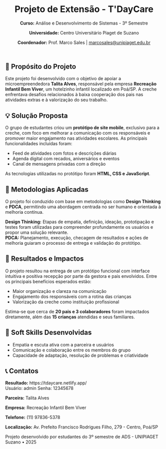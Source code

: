   <header>
    <h1>Projeto de Extensão - T'DayCare</h1>
    <p><strong>Curso:</strong> Análise e Desenvolvimento de Sistemas - 3º Semestre</p>
    <p><strong>Universidade:</strong> Centro Universitário Piaget de Suzano</p>
    <p><strong>Coordenador:</strong> Prof. Marco Sales | <a href="mailto:marcosales@unipiaget.edu.br">marcosales@unipiaget.edu.br</a></p>
  </header>

  <section>
    <h2>🎯 Propósito do Projeto</h2>
    <p>Este projeto foi desenvolvido com o objetivo de apoiar a microempreendedora <strong>Talita Alves</strong>, responsável pela empresa <strong>Recreação Infantil Bem Viver</strong>, um hotelzinho infantil localizado em Poá/SP. A creche enfrentava desafios relacionados à baixa cooperação dos pais nas atividades extras e à valorização do seu trabalho.</p>
  </section>

  <section>
    <h2>💡 Solução Proposta</h2>
    <p>O grupo de estudantes criou um <strong>protótipo de site mobile</strong>, exclusivo para a creche, com foco em melhorar a comunicação com os responsáveis e promover maior engajamento nas atividades escolares. As principais funcionalidades incluídas foram:</p>
    <ul>
      <li>Feed de atividades com fotos e descrições diárias</li>
      <li>Agenda digital com recados, aniversários e eventos</li>
      <li>Canal de mensagens privadas com a direção</li>
    </ul>
    <p>As tecnologias utilizadas no protótipo foram <strong>HTML, CSS e JavaScript</strong>.</p>
  </section>

  <section>
    <h2>🧩 Metodologias Aplicadas</h2>
    <p>O projeto foi conduzido com base em metodologias como <strong>Design Thinking</strong> e <strong>PDCA</strong>, permitindo uma abordagem centrada no ser humano e orientada à melhoria contínua.</p>
    <div class="highlight">
      <strong>Design Thinking:</strong> Etapas de empatia, definição, ideação, prototipação e testes foram utilizadas para compreender profundamente os usuários e propor uma solução relevante.
    </div>
    <div class="highlight">
      <strong>PDCA:</strong> Planejamento, execução, checagem de resultados e ações de melhoria guiaram o processo de entrega e validação do protótipo.
    </div>
  </section>

  <section>
    <h2>🔎 Resultados e Impactos</h2>
    <p>O projeto resultou na entrega de um protótipo funcional com interface intuitiva e positiva recepção por parte da gestora e pais envolvidos. Entre os principais benefícios esperados estão:</p>
    <ul>
      <li>Maior organização e clareza na comunicação</li>
      <li>Engajamento dos responsáveis com a rotina das crianças</li>
      <li>Valorização da creche como instituição profissional</li>
    </ul>
    <p>Estima-se que cerca de <strong>20 pais e 3 colaboradores</strong> foram impactados diretamente, além das <strong>15 crianças</strong> atendidas e seus familiares.</p>
  </section>

  <section>
    <h2>🧠 Soft Skills Desenvolvidas</h2>
    <ul>
      <li>Empatia e escuta ativa com a parceira e usuários</li>
      <li>Comunicação e colaboração entre os membros do grupo</li>
      <li>Capacidade de adaptação, resolução de problemas e criatividade</li>
    </ul>
  </section>

  <section>
    <h2>📞 Contatos</h2>
    <p><strong>Resultado:</strong> https://tdaycare.netlify.app/ <br> Usuário: admin Senha: 12345678 </p>
    <p><strong>Parceira:</strong> Talita Alves</p>
    <p><strong>Empresa:</strong> Recreação Infantil Bem Viver</p>
    <p><strong>Telefone:</strong> (11) 97836-5378</p>
    <p><strong>Localização:</strong> Av. Prefeito Francisco Rodrigues Filho, 279 - Centro, Poá/SP</p>
  </section>

  <footer>
    <p>Projeto desenvolvido por estudantes do 3º semestre de ADS - UNIPIAGET Suzano • 2025</p>
  </footer>
